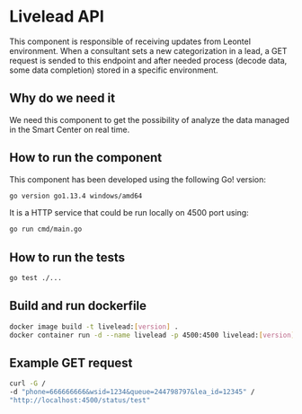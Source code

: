# Livelead API

This component is responsible of receiving updates from Leontel environment. When a consultant sets a new categorization in a lead, a GET request is sended to this endpoint and after needed process (decode data, some data completion) stored in a specific environment.

## Why do we need it

We need this component to get the possibility of analyze the data managed in the Smart Center on real time.

## How to run the component

This component has been developed using the following Go! version:

```bash
go version go1.13.4 windows/amd64
```

It is a HTTP service that could be run locally on 4500 port using:

```bash
go run cmd/main.go
```

## How to run the tests

```bash
go test ./...
```

## Build and run dockerfile

```bash
docker image build -t livelead:[version] .
docker container run -d --name livelead -p 4500:4500 livelead:[version]
```

## Example GET request

```bash
curl -G /
-d "phone=666666666&wsid=1234&queue=244798797&lea_id=12345" /
"http://localhost:4500/status/test"
```